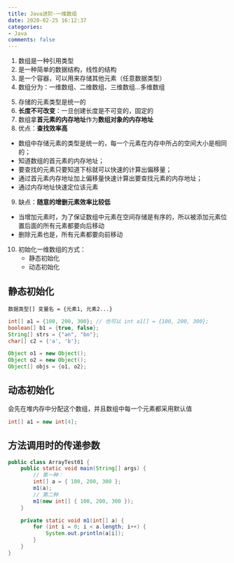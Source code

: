 ```yaml
---
title: Java进阶-一维数组
date: 2020-02-25 16:12:37
categories:
- Java
comments: false
---
```


1. 数组是一种引用类型
2. 是一种简单的数据结构，线性的结构
3. 是一个容器，可以用来存储其他元素（任意数据类型）
4. 数组分为：一维数组、二维数组、三维数组...多维数组
  <!-- more -->
5. 存储的元素类型是统一的
6. **长度不可改变**：一旦创建长度是不可变的，固定的
7. 数组拿**首元素的内存地址**作为**数组对象的内存地址**
8. 优点：**查找效率高**
  - 数组中存储元素的类型是统一的，每一个元素在内存中所占的空间大小是相同的；
  - 知道数组的首元素的内存地址；
  - 要查找的元素只要知道下标就可以快速的计算出偏移量；
  - 通过首元素内存地址加上偏移量快速计算出要查找元素的内存地址；
  - 通过内存地址快速定位该元素
9. 缺点：**随意的增删元素效率比较低**
  - 当增加元素时，为了保证数组中元素在空间存储是有序的，所以被添加元素位置后面的所有元素都要向后移动
  - 删除元素也是，所有元素都要向前移动
10. 初始化一维数组的方式：
    - 静态初始化
    - 动态初始化



## 静态初始化

`数据类型[] 变量名 = {元素1, 元素2...}`

```java
int[] a1 = {100, 200, 300}; // 也可以 int a1[] = {100, 200, 300};
boolean[] b1 = {true, false};
String[] strs = {"an", "bn"};
char[] c2 = {'a', 'b'};

Object o1 = new Object();
Object o2 = new Object();
Object[] objs = {o1, o2};
```



## 动态初始化

会先在堆内存中分配这个数组，并且数组中每一个元素都采用默认值

```java
int[] a1 = new int[4];
```



## 方法调用时的传递参数

```java
public class ArrayTest01 {
    public static void main(String[] args) {
        // 第一种：
        int[] a = { 100, 200, 300 };
        m1(a);
        // 第二种
        m1(new int[] { 100, 200, 300 });
    }

    private static void m1(int[] a) {
        for (int i = 0; i < a.length; i++) {
            System.out.println(a[i]);
        }
    }
}
```

